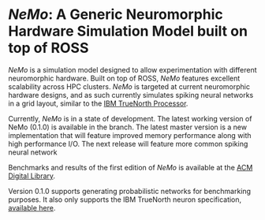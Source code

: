 # *NeMo*: A Generic Neuromorphic Hardware Simulation Model built on top of ROSS

*NeMo* is a simulation model designed to allow experimentation with different neuromorphic hardware. Built on top of ROSS, *NeMo* features excellent scalability across HPC clusters. *NeMo* is targeted at current neuromorphic hardware designs, and as such currently simulates spiking neural networks in a grid layout, similar to the [IBM TrueNorth Processor](http://science.sciencemag.org/content/345/6197/668.short).

Currently, *NeMo* is in a state of development. The latest working version of NeMo (0.1.0) is available in the branch. The latest master version is a new implementation that will feature improved memory performance along with high performance I/O. The next release will feature more common spiking neural network

Benchmarks and results of the first edition of *NeMo* is available at the [ACM Digital Library](http://doi.acm.org/10.1145/2901378.2901392).


Version 0.1.0 supports generating probabilistic networks for benchmarking purposes. It also only supports the IBM TrueNorth neuron specification, [available here](http://ieeexplore.ieee.org/xpls/abs_all.jsp?arnumber=6707077&tag=1).
